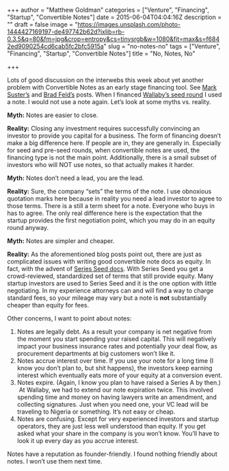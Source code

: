 +++
author = "Matthew Goldman"
categories = ["Venture", "Financing", "Startup", "Convertible Notes"]
date = 2015-06-04T04:04:16Z
description = ""
draft = false
image = "https://images.unsplash.com/photo-1444427169197-de497742b62d?ixlib=rb-0.3.5&q=80&fm=jpg&crop=entropy&cs=tinysrgb&w=1080&fit=max&s=f6842ed9090254cd6cab5fc2bfc5915a"
slug = "no-notes-no"
tags = ["Venture", "Financing", "Startup", "Convertible Notes"]
title = "No, Notes, No"

+++


Lots of good discussion on the interwebs this week about yet another problem with Convertible Notes as an early stage financing tool. See [Mark Suster’s](http://www.bothsidesofthetable.com/2015/05/30/one-simple-paragraph-every-entrepreneur-should-add-to-their-convertible-notes/) and [Brad Feld’s](http://www.feld.com/archives/2015/06/pre-money-vs-post-money-confusion-convertible-notes.html) posts. When I financed [Wallaby’s seed round](http://techcrunch.com/2012/08/30/wallaby-raises-1-1-million-for-cloud-based-universal-credit-card/) I used a note. I would not use a note again. Let’s look at some myths vs. reality.

**Myth:** Notes are easier to close.

**Reality:** Closing any investment requires successfully convincing an investor to provide you capital for a business. The form of financing doesn’t make a big difference here. If people are in, they are generally in. Especially for seed and pre-seed rounds, when convertible notes are used, the financing type is not the main point. Additionally, there is a small subset of investors who will NOT use notes, so that actually makes it harder.

**Myth:** Notes don’t need a lead, you are the lead.

**Reality:** Sure, the company “sets” the terms of the note. I use obnoxious quotation marks here because in reality you need a lead investor to agree to those terms. There is a still a term sheet for a note. Everyone who buys in has to agree. The only real difference here is the expectation that the startup provides the first negotiation point, which you may do in an equity round anyway.

**Myth:** Notes are simpler and cheaper.

**Reality:** As the aforementioned blog posts point out, there are just as complicated issues with writing good convertible note docs as equity. In fact, with the advent of [Series Seed docs](http://www.seriesseed.com/). With Series Seed you get a crowd-reviewed, standardized set of terms that still provide equity. Many startup investors are used to Series Seed and it is the one option with little negotiating. In my experience attorneys can and will find a way to charge standard fees, so your mileage may vary but a note is **not** substantially cheaper than equity for fees.

Other concerns, I want to point about notes:

1.  Notes are legally debt. As a result your company is net negative from the moment you start spending your raised capital. This will negatively impact your business insurance rates and potentially your deal flow, as procurement departments at big customers won’t like it.
2.  Notes accrue interest over time. If you use your note for a long time (I know you don’t plan to, but shit happens), the investors keep earning interest which eventually eats more of your equity at a conversion event.
3.  Notes expire. (Again, I know you plan to have raised a Series A by then.)  At Wallaby, we had to extend our note expiration twice. This involved spending time and money on having lawyers write an amendment, and collecting signatures. Just when you need one, your VC lead will be traveling to Nigeria or something. It’s not easy or cheap.
4.  Notes are confusing. Except for very experienced investors and startup operators, they are just less well understood than equity. If you get asked what your share in the company is you won’t know. You’ll have to look it up every day as you accrue interest.

Notes have a reputation as founder-friendly. I found nothing friendly about notes. I won’t use them next time.


